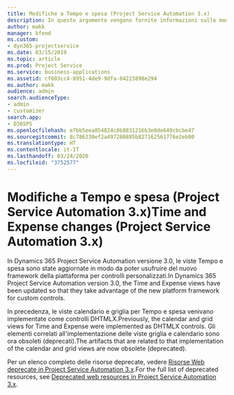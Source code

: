 ```yaml
---
title: Modifiche a Tempo e spesa (Project Service Automation 3.x)
description: In questo argomento vengono fornite informazioni sulle modifiche alla soluzione per Tempo e spesa.
author: makk
manager: kfend
ms.custom:
- dyn365-projectservice
ms.date: 03/15/2019
ms.topic: article
ms.prod: Project Service
ms.service: business-applications
ms.assetid: cf603cc4-8951-4de9-9dfa-84223898e294
ms.author: makk
audience: admin
search.audienceType:
- admin
- customizer
search.app:
- D365PS
ms.openlocfilehash: e7bb5eea854824c8b8831216b3e0de649cbcbe47
ms.sourcegitcommit: 8c786230ef2a497280885b827162561776e2eb00
ms.translationtype: HT
ms.contentlocale: it-IT
ms.lasthandoff: 03/24/2020
ms.locfileid: "3752577"
---
```

# <a name="time-and-expense-changes-project-service-automation-3x"></a><span data-ttu-id="5a267-103">Modifiche a Tempo e spesa (Project Service Automation 3.x)</span><span class="sxs-lookup"><span data-stu-id="5a267-103">Time and Expense changes (Project Service Automation 3.x)</span></span>

<span data-ttu-id="5a267-104">In Dynamics 365 Project Service Automation versione 3.0, le viste Tempo e spesa sono state aggiornate in modo da poter usufruire del nuovo framework della piattaforma per controlli personalizzati.</span><span class="sxs-lookup"><span data-stu-id="5a267-104">In Dynamics 365 Project Service Automation version 3.0, the Time and Expense views have been updated so that they take advantage of the new platform framework for custom controls.</span></span>

<span data-ttu-id="5a267-105">In precedenza, le viste calendario e griglia per Tempo e spesa venivano implementate come controlli DHTMLX.</span><span class="sxs-lookup"><span data-stu-id="5a267-105">Previously, the calendar and grid views for Time and Expense were implemented as DHTMLX controls.</span></span> <span data-ttu-id="5a267-106">Gli elementi correlati all'implementazione delle viste griglia e calendario sono ora obsoleti (deprecati).</span><span class="sxs-lookup"><span data-stu-id="5a267-106">The artifacts that are related to that implementation of the calendar and grid views are now obsolete (deprecated).</span></span>

<span data-ttu-id="5a267-107">Per un elenco completo delle risorse deprecate, vedere [Risorse Web deprecate in Project Service Automation 3.x](web-resources-deprecated-v3.x.md).</span><span class="sxs-lookup"><span data-stu-id="5a267-107">For the full list of deprecated resources, see [Deprecated web resources in Project Service Automation 3.x](web-resources-deprecated-v3.x.md).</span></span>
